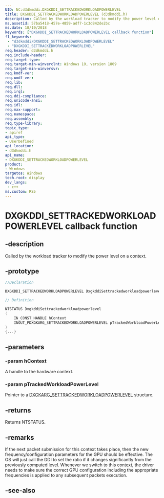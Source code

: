 ```yaml
---
UID: NC:d3dkmddi.DXGKDDI_SETTRACKEDWORKLOADPOWERLEVEL
title: DXGKDDI_SETTRACKEDWORKLOADPOWERLEVEL (d3dkmddi.h)
description: Called by the workload tracker to modify the power level on a context.
ms.assetid: 57ba5418-457e-4859-adf7-1c3d842de2bc
ms.date: 10/19/2018
keywords: ["DXGKDDI_SETTRACKEDWORKLOADPOWERLEVEL callback function"]
f1_keywords:
 - "d3dkmddi/DXGKDDI_SETTRACKEDWORKLOADPOWERLEVEL"
 - "DXGKDDI_SETTRACKEDWORKLOADPOWERLEVEL"
req.header: d3dkmddi.h
req.include-header:
req.target-type:
req.target-min-winverclnt: Windows 10, version 1809
req.target-min-winversvr:
req.kmdf-ver:
req.umdf-ver:
req.lib:
req.dll:
req.irql: 
req.ddi-compliance:
req.unicode-ansi:
req.idl:
req.max-support:
req.namespace:
req.assembly:
req.type-library: 
topic_type: 
- apiref
api_type: 
- UserDefined
api_location: 
- d3dkmddi.h
api_name: 
- DXGKDDI_SETTRACKEDWORKLOADPOWERLEVEL
product:
- Windows
targetos: Windows
tech.root: display
dev_langs:
 - c++
ms.custom: RS5
---
```


# DXGKDDI_SETTRACKEDWORKLOADPOWERLEVEL callback function

## -description

Called by the workload tracker to modify the power level on a context.

## -prototype

```cpp
//Declaration

DXGKDDI_SETTRACKEDWORKLOADPOWERLEVEL DxgkddiSettrackedworkloadpowerlevel; 

// Definition

NTSTATUS DxgkddiSettrackedworkloadpowerlevel 
(
	IN_CONST_HANDLE hContext
	INOUT_PDXGKARG_SETTRACKEDWORKLOADPOWERLEVEL pTrackedWorkloadPowerLevel
)
{...}

```

## -parameters

### -param hContext

A handle to the hardware context.

### -param pTrackedWorkloadPowerLevel

Pointer to a [DXGKARG_SETTRACKEDWORKLOADPOWERLEVEL](ns-d3dkmddi-_dxgkarg_settrackedworkloadpowerlevel.md) structure.



## -returns

Returns NTSTATUS.


## -remarks

If the next packet submission for this context takes place, then the new frequency/configuration parameters for the GPU should be effective. The OS will just call the DDI to set the ratio if it changes significantly from the previously computed level. Whenever we switch to this context, the driver needs to make sure the correct GPU configuration including the appropriate frequencies is applied to any subsequent packets execution.


## -see-also
